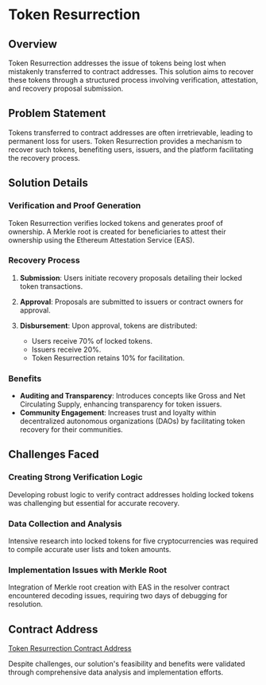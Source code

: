 # Token Resurrection

## Overview

Token Resurrection addresses the issue of tokens being lost when mistakenly transferred to contract addresses. This solution aims to recover these tokens through a structured process involving verification, attestation, and recovery proposal submission.

## Problem Statement

Tokens transferred to contract addresses are often irretrievable, leading to permanent loss for users. Token Resurrection provides a mechanism to recover such tokens, benefiting users, issuers, and the platform facilitating the recovery process.

## Solution Details

### Verification and Proof Generation

Token Resurrection verifies locked tokens and generates proof of ownership. A Merkle root is created for beneficiaries to attest their ownership using the Ethereum Attestation Service (EAS).

### Recovery Process

1. **Submission**: Users initiate recovery proposals detailing their locked token transactions.
2. **Approval**: Proposals are submitted to issuers or contract owners for approval.

3. **Disbursement**: Upon approval, tokens are distributed:
   - Users receive 70% of locked tokens.
   - Issuers receive 20%.
   - Token Resurrection retains 10% for facilitation.

### Benefits

- **Auditing and Transparency**: Introduces concepts like Gross and Net Circulating Supply, enhancing transparency for token issuers.
- **Community Engagement**: Increases trust and loyalty within decentralized autonomous organizations (DAOs) by facilitating token recovery for their communities.

## Challenges Faced

### Creating Strong Verification Logic

Developing robust logic to verify contract addresses holding locked tokens was challenging but essential for accurate recovery.

### Data Collection and Analysis

Intensive research into locked tokens for five cryptocurrencies was required to compile accurate user lists and token amounts.

### Implementation Issues with Merkle Root

Integration of Merkle root creation with EAS in the resolver contract encountered decoding issues, requiring two days of debugging for resolution.

## Contract Address

[Token Resurrection Contract Address](https://sepolia.basescan.org/address/0x352349c1aF3f45faed79AEF9dA762BAEE02363cc#code)

Despite challenges, our solution's feasibility and benefits were validated through comprehensive data analysis and implementation efforts.
